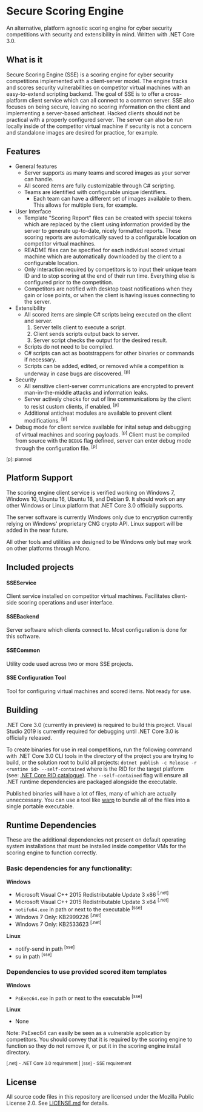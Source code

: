 # Secure Scoring Engine

An alternative, platform agnostic scoring engine for cyber security competitions with security and extensibility in mind. Written with .NET Core 3.0.

## What is it

Secure Scoring Engine (SSE) is a scoring engine for cyber security competitions implemented with a client-server model. The engine tracks and scores security vulnerabilities on competitor virtual machines with an easy-to-extend scripting backend. The goal of SSE is to offer a cross-platform client service which can all connect to a common server. SSE also focuses on being secure, leaving no scoring information on the client and implementing a server-based anticheat. Hacked clients should not be practical with a properly configured server. The server can also be run locally inside of the competitor virtual machine if security is not a concern and standalone images are desired for practice, for example.

## Features
* General features
    * Server supports as many teams and scored images as your server can handle.
    * All scored items are fully customizable through C# scripting.
    * Teams are identified with configurable unique identifiers.
        * Each team can have a different set of images available to them. This allows for multiple tiers, for example.
* User Interface
    * Template "Scoring Report" files can be created with special tokens which are replaced by the client using information provided by the server to generate up-to-date, nicely formatted reports. These scoring reports are automatically saved to a configurable location on competitor virtual machines.
    * README files can be specified for each individual scored virtual machine which are automatically downloaded by the client to a configurable location.
    * Only interaction required by competitors is to input their unique team ID and to stop scoring at the end of their run time. Everything else is configured prior to the competition.
    * Competitors are notified with desktop toast notifications when they gain or lose points, or when the client is having issues connecting to the server.
* Extensibility
    * All scored items are simple C# scripts being executed on the client and server. 
        1. Server tells client to execute a script.
        2. Client sends scripts output back to server.
        3. Server script checks the output for the desired result.
    * Scripts do not need to be compiled.
    * C# scripts can act as bootstrappers for other binaries or commands if necessary.
    * Scripts can be added, edited, or removed while a competition is underway in case bugs are discovered. <sup>[p]</sup>
* Security
    * All sensitive client-server communications are encrypted to prevent man-in-the-middle attacks and information leaks.
    * Server actively checks for out of line communications by the client to resist custom clients, if enabled. <sup>[p]</sup>
    * Additional anticheat modules are available to prevent client modifications. <sup>[p]</sup>
* Debug mode for client service available for inital setup and debugging of virtual machines and scoring payloads. <sup>[p]</sup> Client must be compiled from source with the `DEBUG` flag defined, server can enter debug mode through the configuration file. <sup>[p]</sup>

<sup>[p]: planned</sup>


## Platform Support

The scoring engine client service is verified working on Windows 7, Windows 10, Ubuntu 16, Ubuntu 18, and Debian 9. It should work on any other Windows or Linux platform that .NET Core 3.0 officially supports.

The server software is currently Windows only due to encryption currently relying on Windows' proprietary CNG crypto API. Linux support will be added in the near future.

All other tools and utilities are designed to be Windows only but may work on other platforms through Mono.

## Included projects

#### SSEService
Client service installed on competitor virtual machines. Facilitates client-side scoring operations and user interface.

#### SSEBackend
Server software which clients connect to. Most configuration is done for this software.

#### SSECommon
Utility code used across two or more SSE projects.

#### SSE Configuration Tool
Tool for configuring virtual machines and scored items. Not ready for use.

## Building

.NET Core 3.0 (currently in preview) is required to build this project. Visual Studio 2019 is currently required for debugging until .NET Core 3.0 is officially released.

To create binaries for use in real competitions, run the following command with .NET Core 3.0 CLI tools in the directory of the project you are trying to build, or the solution root to build all projects:
```dotnet publish -c Release -r <runtime id> --self-contained```
where <runtime id> is the RID for the target platform (see: [.NET Core RID catalogue](https://docs.microsoft.com/en-us/dotnet/core/rid-catalog)). The `--self-contained` flag will ensure all .NET runtime dependencies are packaged alongside the executable.

Published binaries will have a lot of files, many of which are actually unneccessary. You can use a tool like [warp](https://github.com/dgiagio/warp) to bundle all of the files into a single portable executable.

## Runtime Dependencies

These are the additional dependencies not present on default operating system installations that must be installed inside competitor VMs for the scoring engine to function correctly.

### Basic dependencies for any functionality:

**Windows**
* Microsoft Visual C++ 2015 Redistributable Update 3 x86 <sup>[.net]</sup>
* Microsoft Visual C++ 2015 Redistributable Update 3 x64 <sup>[.net]</sup>
* `notifu64.exe` in path or next to the executable <sup>[sse]</sup>
* Windows 7 Only: KB2999226 <sup>[.net]</sup>
* Windows 7 Only: KB2533623 <sup>[.net]</sup>

**Linux**
* notify-send in path <sup>[sse]</sup>
* su in path <sup>[sse]</sup>

### Dependencies to use provided scored item templates

**Windows**
* `PsExec64.exe` in path or next to the executable <sup>[sse]</sup>

**Linux**
* None

Note: PsExec64 can easily be seen as a vulnerable application by competitors. You should convey that it is required by the scoring engine to function so they do not remove it, or put it in the scoring engine install directory.

<sup>[.net] - .NET Core 3.0 requirement | [sse] - SSE requirement</sup>

## License

All source code files in this repository are licensed under the Mozilla Public License 2.0. See [LICENSE.md](https://github.com/noahc3/SecureScoringEngine/blob/master/LICENSE.md) for details.
